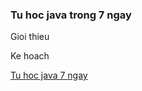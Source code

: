 <section>
    <h3>Tu hoc java trong 7 ngay</h3>
    <p>Gioi thieu</p>
    <p>Ke hoach</p>
    <a href="/tu hoc java 7 ngay/ngay 1.html">Tu hoc java 7 ngay</a>
</section>